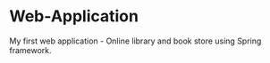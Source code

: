# Web-Application

My first web application - Online library and book store using Spring framework.

